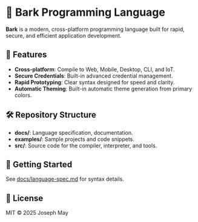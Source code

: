 # 🐶 Bark Programming Language

**Bark** is a modern, cross-platform programming language built for rapid, secure, and efficient application development.  

## 🚀 Features

- **Cross-platform**: Compile to Web, Mobile, Desktop, CLI, and IoT.
- **Secure Credentials**: Built-in advanced credential management.
- **Rapid Prototyping**: Clear syntax designed for speed and clarity.
- **Automatic Theming**: Built-in automatic theme generation from primary colors.

## 🛠️ Repository Structure
- **docs/**: Language specification, documentation.
- **examples/**: Sample projects and code snippets.
- **src/**: Source code for the compiler, interpreter, and tools.

## 📖 Getting Started
See [docs/language-spec.md](docs/language-spec.md) for syntax details.

## 📄 License
MIT © 2025 Joseph May
